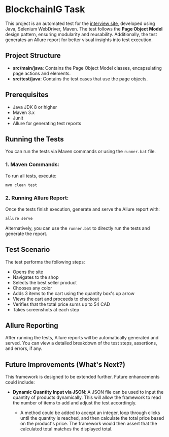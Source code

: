 
# BlockchainIG Task

This project is an automated test for the [interview site](https://arielkiel.wixsite.com/interview), developed using Java, Selenium WebDriver, Maven. The test follows the **Page Object Model** design pattern, ensuring modularity and reusability. Additionally, the test generates an Allure report for better visual insights into test execution.

## Project Structure

- **src/main/java**: Contains the Page Object Model classes, encapsulating page actions and elements.
- **src/test/java**: Contains the test cases that use the page objects.

## Prerequisites

- Java JDK 8 or higher
- Maven 3.x
- Junit
- Allure for generating test reports

## Running the Tests

You can run the tests via Maven commands or using the `runner.bat` file. 

### 1. Maven Commands:

To run all tests, execute:

```bash
mvn clean test
```


### 2. Running Allure Report:

Once the tests finish execution, generate and serve the Allure report with:

```bash
allure serve
```

Alternatively, you can use the `runner.bat` to directly run the tests and generate the report.

## Test Scenario

The test performs the following steps:
- Opens the site
- Navigates to the shop
- Selects the best seller product
- Chooses any color
- Adds 3 items to the cart using the quantity box's up arrow
- Views the cart and proceeds to checkout
- Verifies that the total price sums up to 54 CAD
- Takes screenshots at each step

## Allure Reporting

After running the tests, Allure reports will be automatically generated and served. You can view a detailed breakdown of the test steps, assertions, and errors, if any.

## Future Improvements (What's Next?)

This framework is designed to be extended further. Future enhancements could include:

- **Dynamic Quantity Input via JSON**: A JSON file can be used to input the quantity of products dynamically. This will allow the framework to read the number of items to add and adjust the test accordingly.
  
  - A method could be added to accept an integer, loop through clicks until the quantity is reached, and then calculate the total price based on the product's price. The framework would then assert that the calculated total matches the displayed total.
  
